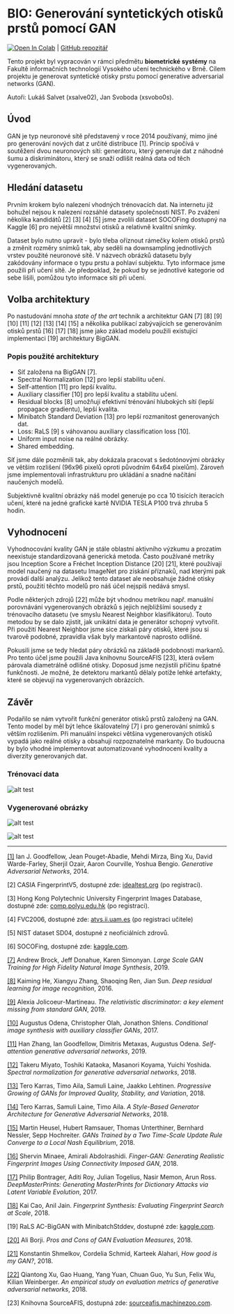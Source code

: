 # BIO: Generování syntetických otisků prstů pomocí GAN

[![Open In Colab](https://colab.research.google.com/assets/colab-badge.svg)](https://colab.research.google.com/github/Luksalos/BIO-fingerprint-GAN/blob/master/fingerprint_BigGAN.ipynb) | [GitHub repozitář](https://github.com/Luksalos/BIO-fingerprint-GAN)

Tento projekt byl vypracován v rámci předmětu **biometrické systémy** na Fakultě informačních technologií
Vysokého učení technického v Brně. Cílem projektu je generovat syntetické otisky prstu pomocí
generative adversarial networks (GAN).

Autoři: Lukáš Salvet (xsalve02), Jan Svoboda (xsvobo0s).

## Úvod

GAN je typ neuronové sítě představený v roce 2014 používaný, mimo jiné pro generování nových dat z určité distribuce [1].
Princip spočívá v soutěžení dvou neuronových sítí: generátoru, který generuje dat z náhodné šumu a diskriminátoru, který se snaží odlišit reálná data od těch vygenerovaných.

## Hledání datasetu

Prvním krokem bylo nalezení vhodných trénovacích dat. Na internetu již bohužel nejsou k nalezení rozsáhlé datasety
společnosti NIST. Po zvážení několika kandidátů [2] [3] [4] [5] jsme zvolili dataset SOCOFing dostupný na Kaggle [6]
pro největší množství otisků a relativně kvalitní snímky.

Dataset bylo nutno upravit - bylo třeba oříznout rámečky kolem otisků prstů a změnit rozměry snímků tak,
aby seděli na downsampling jednotlivých vrstev použité neuronové sítě. V názvech obrázků datasetu byly zakódovány
informace o typu prstu a pohlaví subjektu. Tyto informace jsme použili při učení sítě. Je předpoklad, že pokud by se
jednotlivé kategorie od sebe lišili, pomůžou tyto informace síti při učení.

## Volba architektury

Po nastudování mnoha *state of the art* technik a architektur GAN [7] [8] [9] [10] [11] [12] [13] [14] [15]
a několika publikací zabývajících se generováním otisků prstů [16] [17] [18] jsme jako základ modelu použili existující
implementaci [19] architektury BigGAN.

### Popis použité architektury

* Síť založena na BigGAN [7].
* Spectral Normalization [12] pro lepší stabilitu učení.
* Self-attention [11] pro lepší kvalitu.
* Auxiliary classifier [10] pro lepší kvalitu a stabilitu učení.
* Residual blocks [8] umožňují efektivní trénování hlubokých sítí (lepší propagace gradientu), lepší kvalita.
* Minibatch Standard Deviation [13] pro lepší rozmanitost generovaných dat.
* Loss: RaLS [9] s váhovanou auxiliary classification loss [10].
* Uniform input noise na reálné obrázky.
* Shared embedding.

Síť jsme dále pozměnili tak, aby dokázala pracovat s šedotónovými obrázky ve větším rozlišení (96x96 pixelů oproti původním 64x64 pixelům). Zároveň jsme implementovali infrastrukturu pro ukládání a snadné načítání naučených modelů.

Subjektivně kvalitní obrázky náš model generuje po cca 10 tisících iteracích učení, které na jedné grafické kartě NVIDIA TESLA P100 trvá zhruba 5 hodin.

## Vyhodnocení

Vyhodnocování kvality GAN je stále oblastní aktivního výzkumu a prozatím neexistuje standardizovaná generická metoda.
Často používané metriky jsou Inception Score a Fréchet Inception Distance [20] [21], které používají model naučený na datasetu ImageNet pro získání příznaků, nad kterými pak provádí další analýzu. Jelikož tento dataset ale neobsahuje žádné otisky prstů, použití těchto modelů pro náš účel nejspíš nedává smysl.

Podle některých zdrojů [22] může být vhodnou metrikou např. manuální porovnávání vygenerovaných obrázků
s jejich nejbližšími sousedy z trénovacího datasetu (ve smyslu Nearest Neighbor klasifikátoru). Touto metodou by se dalo zjistit,
jak unikátní data je generátor schopný vytvořit. Při použití Nearest Neighbor jsme sice získali páry otisků, které jsou si tvarově podobné,
zpravidla však byly markantově naprosto odlišné.

Pokusili jsme se tedy hledat páry obrázků na základě podobnosti markantů. Pro tento účel jsme použili Java knihovnu SourceAFIS [23],
která ovšem párovala diametrálně odlišné otisky. Doposud jsme nezjistili příčinu špatné funkčnosti. Je možné, že detektoru
markantů dělaly potíže lehké artefakty, které se objevují na vygenerovaných obrázcích.

## Závěr

Podařilo se nám vytvořit funkční generátor otisků prstů založený na GAN. Tento model by měl být lehce
škálovatelný [7] i pro generování snímků s větším rozlišením. Při manuální inspekci většina vygenerovaných
otisků vypadá jako reálné otisky a obsahují rozpoznatelné markanty.
Do budoucna by bylo vhodné implementovat automatizované vyhodnocení kvality a diverzity generovaných dat.

### Trénovací data
![alt test](data/train-1.png)

### Vygenerované obrázky
![alt test](data/step-23808.png)

![alt test](data/gen-24576-1.png)

---

[[1]](https://arxiv.org/abs/1406.2661) Ian J. Goodfellow, Jean Pouget-Abadie, Mehdi Mirza, Bing Xu, David Warde-Farley, Sherjil Ozair, Aaron Courville, Yoshua Bengio. *Generative Adversarial Networks*, 2014.

[2] CASIA FingerprintV5, dostupné zde: [idealtest.org](http://www.idealtest.org/dbDetailForUser.do?id=7) (po registraci).

[3] Hong Kong Polytechnic University Fingerprint Images Database, dostupné zde: [comp.polyu.edu.hk](http://www4.comp.polyu.edu.hk/~csajaykr/fingerprint.htm) (po registraci).

[4] FVC2006, dostupné zde: [atvs.ii.uam.es](http://atvs.ii.uam.es/atvs/fvc2006.html) (po registraci učitele)

[5] NIST dataset SD04, dostupné z neoficiálních zdrovů.

[6] SOCOFing, dostupné zde: [kaggle.com](https://www.kaggle.com/ruizgara/socofing).

[[7]](https://arxiv.org/abs/1809.11096) Andrew Brock, Jeff Donahue, Karen Simonyan. *Large Scale GAN Training for High Fidelity Natural Image Synthesis*, 2019.

[[8]](https://arxiv.org/abs/1512.03385) Kaiming He, Xiangyu Zhang, Shaoqing Ren, Jian Sun. *Deep residual learning for image recognition*, 2016.

[[9]](https://arxiv.org/abs/1807.00734) Alexia Jolicoeur-Martineau. *The relativistic discriminator: a key element missing from standard GAN*, 2019.

[[10]](https://arxiv.org/abs/1610.09585) Augustus Odena, Christopher Olah, Jonathon Shlens. *Conditional image synthesis with auxiliary classifier GANs*, 2017.

[[11]](https://arxiv.org/abs/1805.08318) Han Zhang, Ian Goodfellow, Dimitris Metaxas, Augustus Odena. *Self-attention generative adversarial networks*, 2019.

[[12]](https://arxiv.org/abs/1802.05957) Takeru Miyato, Toshiki Kataoka, Masanori Koyama, Yuichi Yoshida. *Spectral normalization for generative adversarial networks*, 2018.

[[13]](https://arxiv.org/abs/1710.10196) Tero Karras, Timo Aila, Samuli Laine, Jaakko Lehtinen. *Progressive Growing of GANs for Improved Quality, Stability, and Variation*, 2018.

[[14]](https://arxiv.org/abs/1812.04948) Tero Karras, Samuli Laine, Timo Aila. *A Style-Based Generator Architecture for Generative Adversarial Networks*, 2018.

[[15]](https://arxiv.org/abs/1706.08500) Martin Heusel, Hubert Ramsauer, Thomas Unterthiner, Bernhard Nessler, Sepp Hochreiter. *GANs Trained by a Two Time-Scale Update Rule Converge to a Local Nash Equilibrium*, 2018.

[[16]](https://arxiv.org/abs/1812.10482) Shervin Minaee, Amirali Abdolrashidi. *Finger-GAN: Generating Realistic Fingerprint Images Using Connectivity Imposed GAN*, 2018.

[[17]](https://arxiv.org/abs/1705.07386) Philip Bontrager, Aditi Roy, Julian Togelius, Nasir Memon, Arun Ross. *DeepMasterPrints: Generating MasterPrints for Dictionary Attacks via Latent Variable Evolution*, 2017.

[[18]](https://ieeexplore.ieee.org/document/8411200) Kai Cao, Anil Jain. *Fingerprint Synthesis: Evaluating Fingerprint Search at Scale*, 2018.

[19] RaLS AC-BigGAN with MinibatchStddev, dostupné zde: [kaggle.com](https://www.kaggle.com/yukia18/sub-rals-ac-biggan-with-minibatchstddev).

[[20]](https://arxiv.org/abs/1802.03446) Ali Borji. *Pros and Cons of GAN Evaluation Measures*, 2018.

[[21]](https://arxiv.org/abs/1807.09499) Konstantin Shmelkov, Cordelia Schmid, Karteek Alahari, *How good is my GAN?*, 2018.

[[22]](https://arxiv.org/abs/1806.07755) Qiantong Xu, Gao Huang, Yang Yuan, Chuan Guo, Yu Sun, Felix Wu, Kilian Weinberger. *An empirical study on evaluation metrics of generative adversarial networks*, 2018.

[23] Knihovna SourceAFIS, dostupná zde: [sourceafis.machinezoo.com](https://sourceafis.machinezoo.com/).
